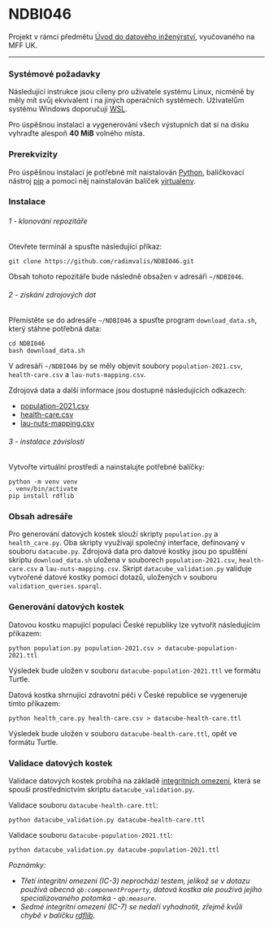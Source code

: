 # NDBI046

Projekt v rámci předmětu [Úvod do datového inženýrství](https://is.cuni.cz/studium/predmety/index.php?do=predmet&kod=NDBI046), vyučovaného na MFF UK.

-----

### Systémové požadavky

Následující instrukce jsou cíleny pro uživatele systému Linux, nicméně by měly mít svůj ekvivalent i na jiných operačních systémech. Uživatelům systému Windows doporučuji [WSL](https://learn.microsoft.com/en-us/windows/wsl/install).

Pro úspěšnou instalaci a vygenerování všech výstupních dat si na disku vyhraďte alespoň **40 MiB** volného místa.

### Prerekvizity

Pro úspěšnou instalaci je potřebné mít naistalován [Python](https://www.python.org/), balíčkovací nástroj [pip](https://packaging.python.org/en/latest/guides/installing-using-pip-and-virtual-environments/#installing-pip) a pomocí něj nainstalován balíček [virtualenv](https://packaging.python.org/en/latest/guides/installing-using-pip-and-virtual-environments/#installing-virtualenv).

### Instalace

###### 1 - klonování repozitáře

Otevřete terminál a spusťte následující příkaz:
```
git clone https://github.com/radimvalis/NDBI046.git
```
Obsah tohoto repozitáře bude následně obsažen v adresáři  `~/NDBI046`.


###### 2 - získání zdrojových dat

Přemístěte se do adresáře `~/NDBI046` a spusťte program `download_data.sh`, který stáhne potřebná data:
```
cd NDBI046
bash download_data.sh
```
V adresáři `~/NDBI046` by se měly objevit soubory `population-2021.csv`, `health-care.csv` a `lau-nuts-mapping.csv`.

Zdrojová data a další informace jsou dostupné následujících odkazech:

* [population-2021.csv](https://data.gov.cz/datov%C3%A1-sada?iri=https%3A%2F%2Fdata.gov.cz%2Fzdroj%2Fdatov%C3%A9-sady%2F00025593%2F12032e1445fd74fa08da79b14137fc29)
* [health-care.csv](https://data.gov.cz/datov%C3%A1-sada?iri=https://data.gov.cz/zdroj/datov%C3%A9-sady/https---opendata.mzcr.cz-api-3-action-package_show-id-nrpzs)
* [lau-nuts-mapping.csv](https://skoda.projekty.ms.mff.cuni.cz/ndbi046/seminars/02/%C4%8D%C3%ADseln%C3%ADk-okres%C5%AF-vazba-101-nad%C5%99%C3%ADzen%C3%BD.csv)


###### 3 - instalace závislostí

Vytvořte virtuální prostředí a nainstalujte potřebné balíčky:
```
python -m venv venv
. venv/bin/activate
pip install rdflib
```

### Obsah adresáře

Pro generování datových kostek slouží skripty `population.py` a `health_care.py`. Oba skripty využívají společný interface, definovaný v souboru `datacube.py`. Zdrojová data pro datové kostky jsou po spuštění skriptu `download_data.sh` uložena v souborech `population-2021.csv`, `health-care.csv` a `lau-nuts-mapping.csv`. Skript `datacube_validation.py` validuje vytvořené datové kostky pomocí dotazů, uložených v souboru `validation_queries.sparql`.

### Generování datových kostek

Datovou kostku mapující populaci České republiky lze vytvořit následujícím příkazem:
```
python population.py population-2021.csv > datacube-population-2021.ttl
```
Výsledek bude uložen v souboru `datacube-population-2021.ttl` ve formátu Turtle.

Datová kostka shrnující zdravotní péči v České republice se vygeneruje tímto příkazem:
```
python health_care.py health-care.csv > datacube-health-care.ttl
```
Výsledek bude uložen v souboru `datacube-health-care.ttl`, opět ve formátu Turtle.

### Validace datových kostek

Validace datových kostek probíhá na základě [integritních omezení](https://www.w3.org/TR/vocab-data-cube/#wf-rules), která se spouší prostřednictvím skriptu `datacube_validation.py`.

Validace souboru `datacube-health-care.ttl`:
```
python datacube_validation.py datacube-health-care.ttl 
```

Validace souboru `datacube-population-2021.ttl`:
```
python datacube_validation.py datacube-population-2021.ttl
```

*Poznámky:*
* *Třetí integritní omezení (IC-3) neprochází testem, jelikož se v dotazu používá obecná `qb:componentProperty`, datová kostka ale používá jejího specializovaného potomka - `qb:measure`.*
* *Sedmé integritní omezení (IC-7) se nedaří vyhodnotit, zřejmě kvůli chybě v balíčku [rdflib](https://rdflib.readthedocs.io/en/stable/index.html).*
